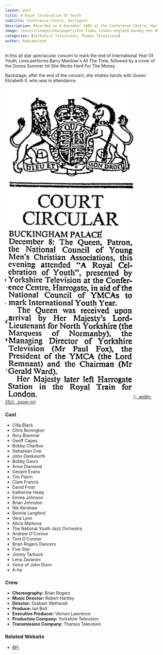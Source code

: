 ```yaml
---
layout: post
title: A Royal Celebration Of Youth
subtitle: Conference Centre, Harrogate
description: Recorded on 8 December 1985 at the Conference Centre, Harrogate and broadcast on 1 January 1986. In this all star spectacular concert to mark the end of International Year Of Youth, Lena performs Barry Manilow's All The Time, followed by a cover of the Donna Summer hit She Works Hard For The Money. Backstage, after the end of the concert, she shakes hands with Queen Elizabeth II, who was in attendance.
image: /assets/images/newspapers/the-times-london-england-monday-dec-09-1985-pg-18-issue-62316.jpg
categories: [Yorkshire Television, Thames Television]
author: Robcamstone
---
```


In this all star spectacular concert to mark the end of International Year Of Youth, Lena performs Barry Manilow's All The Time, followed by a cover of the Donna Summer hit She Works Hard For The Money.

Backstage, after the end of the concert, she shakes hands with Queen Elizabeth II, who was in attendance.

[![](/assets/images/newspapers/the-times-london-england-monday-dec-09-1985-pg-18-issue-62316.jpg){: .width-25}{: .zoom-in}](/assets/images/newspapers/the-times-london-england-monday-dec-09-1985-pg-18-issue-62316.jpg)

### Cast
* Cilla Black
* Chris Bonington
* Rory Bremner
* Geoff Capes
* Bobby Charlton
* Sebastian Coe
* John Dankworth
* Bobby Davro
* Anne Diamond
* Geraint Evans
* Tim Flavin
* Clare Francis
* David Frost
* Katherine Healy
* Emma Johnson
* Brian Johnston
* Nik Kershaw
* Bonnie Langford
* Vera Lynn
* Alicia Markova
* The National Youth Jazz Orchestra
* Andrew O'Connor
* Tom O'Connor
* Brian Rogers Dancers
* Five Star
* Jimmy Tarbuck
* Lena Zavaroni
* Voice of John Dunn
* A-ha

### Crew
* **Choreography:** Brian Rogers
* **Music Director:** Robert Hartley
* **Director:** Graham Wetherell
* **Produce:** Ian Bolt
* **Executive Producer:** Vernon Lawrence
* **Production Company:** Yorkshire Television
* **Transmission Company:** Thames Television

### Related Website
* [BFI](http://explore.bfi.org.uk/4ce2b7643cc24)

<style>
.dt-published {display: none;}
.post-meta:after {content: "Recorded on 8 December 1985 at the Conference Centre, Harrogate and broadcast on 1 January 1986";}
.height-adjust1 {width:auto; height:350px;}
.height-adjust2 {width:auto; height:307px;}
</style>
